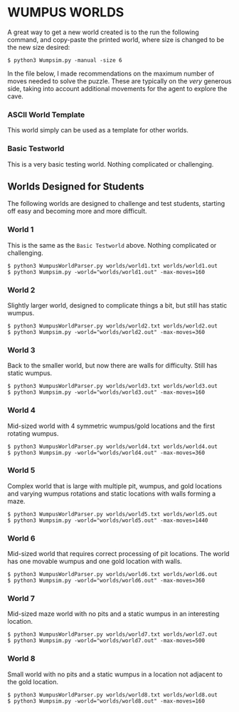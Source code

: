 # WUMPUS WORLDS

A great way to get a new world created is to the run the following command, 
and copy-paste the printed world, where size is changed to be the new size desired:

``` 
$ python3 Wumpsim.py -manual -size 6 
```

In the file below, I made recommendations on the maximum number of moves needed to solve
the puzzle. These are typically on the _very_ generous side, taking into account additional
movements for the agent to explore the cave.


### ASCII World Template
This world simply can be used as a template for other worlds.

### Basic Testworld
This is a very basic testing world. Nothing complicated or challenging.


## Worlds Designed for Students
The following worlds are designed to challenge and test students, starting off easy
and becoming more and more difficult.

### World 1
This is the same as the `Basic Testworld` above. Nothing complicated or challenging.

```  
$ python3 WumpusWorldParser.py worlds/world1.txt worlds/world1.out
$ python3 Wumpsim.py -world="worlds/world1.out" -max-moves=160
```

### World 2
Slightly larger world, designed to complicate things a bit, but still has static wumpus.

```  
$ python3 WumpusWorldParser.py worlds/world2.txt worlds/world2.out
$ python3 Wumpsim.py -world="worlds/world2.out" -max-moves=360
```

### World 3
Back to the smaller world, but now there are walls for difficulty. Still has static wumpus.

```  
$ python3 WumpusWorldParser.py worlds/world3.txt worlds/world3.out
$ python3 Wumpsim.py -world="worlds/world3.out" -max-moves=160
```

### World 4
Mid-sized world with 4 symmetric wumpus/gold locations and the first rotating wumpus.

```  
$ python3 WumpusWorldParser.py worlds/world4.txt worlds/world4.out
$ python3 Wumpsim.py -world="worlds/world4.out" -max-moves=360
```

### World 5
Complex world that is large with multiple pit, wumpus, and gold locations and varying
wumpus rotations and static locations with walls forming a maze.

```  
$ python3 WumpusWorldParser.py worlds/world5.txt worlds/world5.out
$ python3 Wumpsim.py -world="worlds/world5.out" -max-moves=1440
```

### World 6
Mid-sized world that requires correct processing of pit locations. The world has one
movable wumpus and one gold location with walls.

```  
$ python3 WumpusWorldParser.py worlds/world6.txt worlds/world6.out
$ python3 Wumpsim.py -world="worlds/world6.out" -max-moves=360
```

### World 7
Mid-sized maze world with no pits and a static wumpus in an interesting location.

```  
$ python3 WumpusWorldParser.py worlds/world7.txt worlds/world7.out
$ python3 Wumpsim.py -world="worlds/world7.out" -max-moves=500
```

### World 8
Small world with no pits and a static wumpus in a location not adjacent to the gold location.

```  
$ python3 WumpusWorldParser.py worlds/world8.txt worlds/world8.out
$ python3 Wumpsim.py -world="worlds/world8.out" -max-moves=160
```